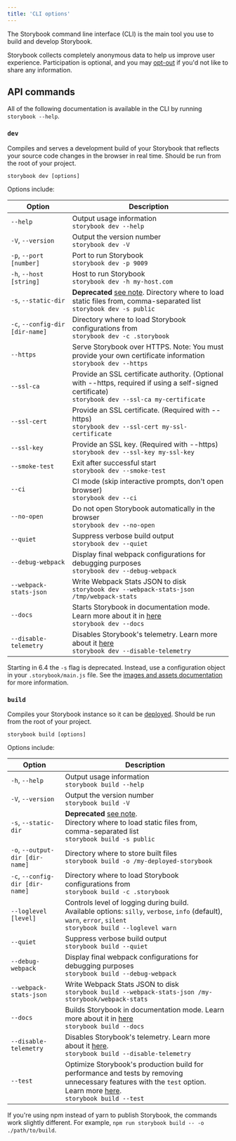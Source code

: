 ```yaml
---
title: 'CLI options'
---
```


The Storybook command line interface (CLI) is the main tool you use to build and develop Storybook.

<Callout variant="info">

Storybook collects completely anonymous data to help us improve user experience. Participation is optional, and you may [opt-out](../configure/telemetry.md#how-to-opt-out) if you'd not like to share any information.

</Callout>

## API commands

All of the following documentation is available in the CLI by running `storybook --help`.

### `dev`

Compiles and serves a development build of your Storybook that reflects your source code changes in the browser in real time. Should be run from the root of your project.

```shell
storybook dev [options]
```

Options include:

| Option                          | Description                                                                                                                                                               |
| ------------------------------- | ------------------------------------------------------------------------------------------------------------------------------------------------------------------------- |
| `--help`                        | Output usage information <br/>`storybook dev --help`                                                                                                                      |
| `-V`, `--version`               | Output the version number <br/>`storybook dev -V`                                                                                                                         |
| `-p`, `--port [number]`         | Port to run Storybook <br/>`storybook dev -p 9009`                                                                                                                        |
| `-h`, `--host [string]`         | Host to run Storybook <br/>`storybook dev -h my-host.com`                                                                                                                 |
| `-s`, `--static-dir`            | **Deprecated** [see note](#static-dir-deprecation). Directory where to load static files from, comma-separated list<br/>`storybook dev -s public`                         |
| `-c`, `--config-dir [dir-name]` | Directory where to load Storybook configurations from <br/>`storybook dev -c .storybook`                                                                                  |
| `--https`                       | Serve Storybook over HTTPS. Note: You must provide your own certificate information<br/>`storybook dev --https`                                                           |
| `--ssl-ca`                      | Provide an SSL certificate authority. (Optional with --https, required if using a self-signed certificate)<br/>`storybook dev --ssl-ca my-certificate`                    |
| `--ssl-cert`                    | Provide an SSL certificate. (Required with --https)<br/>`storybook dev --ssl-cert my-ssl-certificate`                                                                     |
| `--ssl-key`                     | Provide an SSL key. (Required with --https)<br/>`storybook dev --ssl-key my-ssl-key`                                                                                      |
| `--smoke-test`                  | Exit after successful start<br/>`storybook dev --smoke-test`                                                                                                              |
| `--ci`                          | CI mode (skip interactive prompts, don't open browser)<br/>`storybook dev --ci`                                                                                           |
| `--no-open`                     | Do not open Storybook automatically in the browser<br/>`storybook dev --no-open`                                                                                          |
| `--quiet`                       | Suppress verbose build output<br/>`storybook dev --quiet`                                                                                                                 |
| `--debug-webpack`               | Display final webpack configurations for debugging purposes<br/>`storybook dev --debug-webpack`                                                                           |
| `--webpack-stats-json`          | Write Webpack Stats JSON to disk<br/>`storybook dev --webpack-stats-json /tmp/webpack-stats`                                                                              |
| `--docs`                        | Starts Storybook in documentation mode. Learn more about it in [here](../writing-docs/build-documentation.md#preview-storybooks-documentation)<br/>`storybook dev --docs` |
| `--disable-telemetry`           | Disables Storybook's telemetry. Learn more about it [here](../configure/telemetry.md)<br/>`storybook dev --disable-telemetry`                                             |

<Callout variant="warning" id="static-dir-deprecation">

Starting in 6.4 the `-s` flag is deprecated. Instead, use a configuration object in your `.storybook/main.js` file. See the [images and assets documentation](../configure/images-and-assets.md#serving-static-files-via-storybook) for more information.

</Callout>

### `build`

Compiles your Storybook instance so it can be [deployed](../sharing/publish-storybook.md). Should be run from the root of your project.

```shell
storybook build [options]
```

Options include:

| Option                          | Description                                                                                                                                                                                           |
| ------------------------------- | ----------------------------------------------------------------------------------------------------------------------------------------------------------------------------------------------------- |
| `-h`, `--help`                  | Output usage information<br/>`storybook build --help`                                                                                                                                                 |
| `-V`, `--version`               | Output the version number<br/>`storybook build -V`                                                                                                                                                    |
| `-s`, `--static-dir`            | **Deprecated** [see note](#static-dir-deprecation).<br/> Directory where to load static files from, comma-separated list<br/>`storybook build -s public`                                              |
| `-o`, `--output-dir [dir-name]` | Directory where to store built files<br/>`storybook build -o /my-deployed-storybook`                                                                                                                  |
| `-c`, `--config-dir [dir-name]` | Directory where to load Storybook configurations from<br/>`storybook build -c .storybook`                                                                                                             |
| `--loglevel [level]`            | Controls level of logging during build.<br/> Available options: `silly`, `verbose`, `info` (default), `warn`, `error`, `silent`<br/>`storybook build --loglevel warn`                                 |
| `--quiet`                       | Suppress verbose build output<br/>`storybook build --quiet`                                                                                                                                           |
| `--debug-webpack`               | Display final webpack configurations for debugging purposes<br/>`storybook build --debug-webpack`                                                                                                     |
| `--webpack-stats-json`          | Write Webpack Stats JSON to disk<br/>`storybook build --webpack-stats-json /my-storybook/webpack-stats`                                                                                               |
| `--docs`                        | Builds Storybook in documentation mode. Learn more about it in [here](../writing-docs/build-documentation.md#publish-storybooks-documentation)<br/>`storybook build --docs`                           |
| `--disable-telemetry`           | Disables Storybook's telemetry. Learn more about it [here](../configure/telemetry.md).<br/>`storybook build --disable-telemetry`                                                                      |
| `--test`                        | Optimize Storybook's production build for performance and tests by removing unnecessary features with the `test` option. Learn more [here](../api/main-config-build.md).<br/>`storybook build --test` |

<Callout variant="info" icon="💡">

If you're using npm instead of yarn to publish Storybook, the commands work slightly different. For example, `npm run storybook build -- -o ./path/to/build`.

</Callout>
